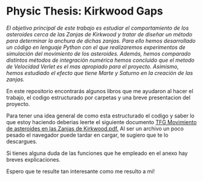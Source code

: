 # Physic Thesis: Kirkwood Gaps 

_El objetivo principal de este trabajo es estudiar el comportamiento de los asteroides cerca de las Zanjas de Kirkwood y tratar de diseñar un método para determinar la anchura de dichas zanjas. Para ello hemos desarrollado un código en lenguaje Python con el que realizaremos experimentos de simulación del movimiento de los asteroides. Además, hemos comparado distintos métodos de integración numérica hemos concluido que el metodo de Velocidad Verlet es el mas apropiado para el proyecto. Asimismo, hemos estudiado el efecto que tiene Marte y Saturno en la creación de las zanjas._


En este repositorio encontrarás  algunos libros que me ayudaron al hacer el trabajo, el codigo estructurado por carpetas y una breve presentacion del proyecto.

Para tener una idea general de como esta estructurado el codigo y saber lo que estoy haciendo deberias leerte el siguiente documento [TFG Movimiento de asteroides en las Zanjas de Kirkwood.pdf.](https://github.com/Mazziitoozz/Physic-Thesis-Kirkwood-Gaps/blob/master/TFG%20Movimiento%20de%20asteroides%20en%20las%20Zanjas%20de%20Kirkwood.pdf) Al ser un archivo un poco pesado el navegador puede tardar en cargar, te sugiero que te lo descargues.
 
Si tienes alguna duda de las funciones que he empleado en el anexo hay breves explicaciones. 

Espero que te resulte tan interesante como me resulto a mi!

